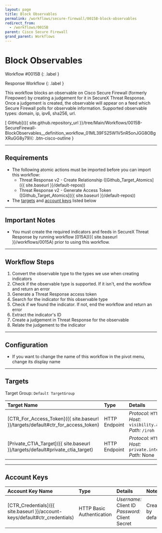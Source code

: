 ```yaml
---
layout: page
title: Block Observables
permalink: /workflows/secure-firewall/0015B-block-observables
redirect_from:
  - /workflows/0015B
parent: Cisco Secure Firewall
grand_parent: Workflows
---
```


# Block Observables
<div markdown="1">
Workflow #0015B
{: .label }

Response Workflow
{: .label }
</div>

This workflow blocks an observable on Cisco Secure Firewall (formerly Firepower) by creating a judgement for it in SecureX Threat Response. Once a judgement is created, the observable will appear on a feed which Secure Firewall polls for observable information. Supported observable types: domain, ip, ipv6, sha256, url.

[<i class="fab fa-github"></i> GitHub]({{ site.github.repository_url }}/tree/Main/Workflows/0015B-SecureFirewall-BlockObservables__definition_workflow_01ML39FS25W1V5nR5onJGG8OBgXRuGG8y79){: .btn-cisco-outline }

---

## Requirements
* The following atomic actions must be imported before you can import this workflow:
	* Threat Response v2 - Create Relationship ([Github_Target_Atomics]({{ site.baseurl }}/default-repos))
	* Threat Response v2 - Generate Access Token ([Github_Target_Atomics]({{ site.baseurl }}/default-repos))
* The [targets](#targets) and [account keys](#account-keys) listed below

---

## Important Notes
* You must create the required indicators and feeds in SecureX Threat Response by running workflow [015A]({{ site.baseurl }}/workflows/0015A) prior to using this workflow.

---

## Workflow Steps

1. Convert the observable type to the types we use when creating indicators
1. Check if the observable type is supported. If it isn't, end the workflow and return an error
1. Generate a Threat Response access token
1. Search for the indicator for this observable type
1. Check if we found the indicator. If not, end the workflow and return an error
1. Extract the indicator's ID
1. Create a judgement in Threat Response for the observable
1. Relate the judgement to the indicator

---

## Configuration
* If you want to change the name of this workflow in the pivot menu, change its display name

---

## Targets
Target Group: `Default TargetGroup`

| Target Name | Type | Details | Account Keys | Notes |
|:------------|:-----|:--------|:-------------|:------|
| [CTR_For_Access_Token]({{ site.baseurl }}/targets/default#ctr_for_access_token) | HTTP Endpoint | _Protocol:_ `HTTPS`<br />_Host:_ `visibility.amp.cisco.com`<br />_Path:_ `/iroh` | CTR_Credentials | Created by default |
| [Private_CTIA_Target]({{ site.baseurl }}/targets/default#private_ctia_target) | HTTP Endpoint | _Protocol:_ `HTTPS`<br />_Host:_ `private.intel.amp.cisco.com`<br />_Path:_ None | None | Created by default |

---

## Account Keys

| Account Key Name | Type | Details | Notes |
|:-----------------|:-----|:--------|:------|
| [CTR_Credentials]({{ site.baseurl }}/account-keys/default#ctr_credentials) | HTTP Basic Authentication | _Username:_ Client ID<br />_Password:_ Client Secret | Created by default |
